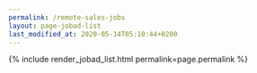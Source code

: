 ```yaml
---
permalink: /remote-sales-jobs
layout: page-jobad-list
last_modified_at: 2020-05-14T05:10:44+0200
---
```

{% include render_jobad_list.html permalink=page.permalink %}
